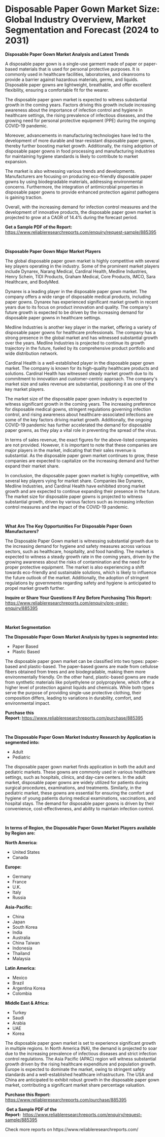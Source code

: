 <p><h1>Disposable Paper Gown Market Size: Global Industry Overview, Market Segmentation and Forecast (2024 to 2031)</h1></p><p><strong>Disposable Paper Gown Market Analysis and Latest Trends</strong></p>
<p><p>A disposable paper gown is a single-use garment made of paper or paper-based materials that is used for personal protective purposes. It is commonly used in healthcare facilities, laboratories, and cleanrooms to provide a barrier against hazardous materials, germs, and liquids. Disposable paper gowns are lightweight, breathable, and offer excellent flexibility, ensuring a comfortable fit for the wearer.</p><p>The disposable paper gown market is expected to witness substantial growth in the coming years. Factors driving this growth include increasing awareness about the importance of infection control and hygiene in healthcare settings, the rising prevalence of infectious diseases, and the growing need for personal protective equipment (PPE) during the ongoing COVID-19 pandemic.</p><p>Moreover, advancements in manufacturing technologies have led to the development of more durable and tear-resistant disposable paper gowns, thereby further boosting market growth. Additionally, the rising adoption of disposable paper gowns in food processing and manufacturing industries for maintaining hygiene standards is likely to contribute to market expansion.</p><p>The market is also witnessing various trends and developments. Manufacturers are focusing on producing eco-friendly disposable paper gowns by using biodegradable materials, addressing environmental concerns. Furthermore, the integration of antimicrobial properties in disposable paper gowns to provide enhanced protection against pathogens is gaining traction.</p><p>Overall, with the increasing demand for infection control measures and the development of innovative products, the disposable paper gown market is projected to grow at a CAGR of 14.4% during the forecast period.</p></p>
<p><strong>Get a Sample PDF of the Report:&nbsp;</strong> <a href="https://www.reliableresearchreports.com/enquiry/request-sample/885395">https://www.reliableresearchreports.com/enquiry/request-sample/885395</a></p>
<p>&nbsp;</p>
<p><strong>Disposable Paper Gown Major Market Players</strong></p>
<p><p>The global disposable paper gown market is highly competitive with several key players operating in the industry. Some of the prominent market players include Dynarex, Narang Medical, Cardinal Health, Medline Industries, Henry Schein, TIDI Products, Graham Medical, Core Products, IMCO, Sara Healthcare, and BodyMed.</p><p>Dynarex is a leading player in the disposable paper gown market. The company offers a wide range of disposable medical products, including paper gowns. Dynarex has experienced significant market growth in recent years due to its focus on product innovation and quality. The company's future growth is expected to be driven by the increasing demand for disposable paper gowns in healthcare settings.</p><p>Medline Industries is another key player in the market, offering a variety of disposable paper gowns for healthcare professionals. The company has a strong presence in the global market and has witnessed substantial growth over the years. Medline Industries is projected to continue its growth trajectory in the future, fueled by its comprehensive product portfolio and wide distribution network.</p><p>Cardinal Health is a well-established player in the disposable paper gown market. The company is known for its high-quality healthcare products and solutions. Cardinal Health has witnessed steady market growth due to its commitment to innovation and customer-centric approach. The company's market size and sales revenue are substantial, positioning it as one of the key market players.</p><p>The market size of the disposable paper gown industry is expected to witness significant growth in the coming years. The increasing preference for disposable medical gowns, stringent regulations governing infection control, and rising awareness about healthcare-associated infections are some of the key factors driving market growth. Additionally, the ongoing COVID-19 pandemic has further accelerated the demand for disposable paper gowns, as they play a vital role in preventing the spread of the virus.</p><p>In terms of sales revenue, the exact figures for the above-listed companies are not provided. However, it is important to note that these companies are major players in the market, indicating that their sales revenue is substantial. As the disposable paper gown market continues to grow, these companies are expected to capitalize on the increasing demand and further expand their market share.</p><p>In conclusion, the disposable paper gown market is highly competitive, with several key players vying for market share. Companies like Dynarex, Medline Industries, and Cardinal Health have exhibited strong market growth and are expected to continue expanding their presence in the future. The market size for disposable paper gowns is projected to witness substantial growth, driven by various factors such as increasing infection control measures and the impact of the COVID-19 pandemic.</p></p>
<p>&nbsp;</p>
<p><strong>What Are The Key Opportunities For Disposable Paper Gown Manufacturers?</strong></p>
<p><p>The Disposable Paper Gown market is witnessing substantial growth due to the increasing demand for hygiene and safety measures across various sectors, such as healthcare, hospitality, and food handling. The market is expected to witness a steady growth rate in the coming years, driven by the growing awareness about the risks of contamination and the need for proper protective equipment. The market is also experiencing a shift towards eco-friendly and sustainable solutions, which is likely to influence the future outlook of the market. Additionally, the adoption of stringent regulations by governments regarding safety and hygiene is anticipated to propel market growth further.</p></p>
<p><strong>Inquire or Share Your Questions If Any Before Purchasing This Report:</strong> <a href="https://www.reliableresearchreports.com/enquiry/pre-order-enquiry/885395">https://www.reliableresearchreports.com/enquiry/pre-order-enquiry/885395</a></p>
<p>&nbsp;</p>
<p><strong>Market Segmentation</strong></p>
<p><strong>The Disposable Paper Gown Market Analysis by types is segmented into:</strong></p>
<p><ul><li>Paper Based</li><li>Plastic Based</li></ul></p>
<p><p>The disposable paper gown market can be classified into two types: paper-based and plastic-based. The paper-based gowns are made from cellulose fibers obtained from trees and are biodegradable, making them more environmentally friendly. On the other hand, plastic-based gowns are made from synthetic materials like polyethylene or polypropylene, which offer a higher level of protection against liquids and chemicals. While both types serve the purpose of providing single-use protective clothing, their composition differs, leading to variations in durability, comfort, and environmental impact.</p></p>
<p><strong>Purchase this Report:&nbsp;</strong><a href="https://www.reliableresearchreports.com/purchase/885395">https://www.reliableresearchreports.com/purchase/885395</a></p>
<p>&nbsp;</p>
<p><strong>The Disposable Paper Gown Market Industry Research by Application is segmented into:</strong></p>
<p><ul><li>Adult</li><li>Pediatric</li></ul></p>
<p><p>The disposable paper gown market finds application in both the adult and pediatric markets. These gowns are commonly used in various healthcare settings, such as hospitals, clinics, and day-care centers. In the adult market, disposable paper gowns are widely utilized for patients during surgical procedures, examinations, and treatments. Similarly, in the pediatric market, these gowns are essential for ensuring the comfort and hygiene of young patients during medical examinations, vaccinations, and hospital stays. The demand for disposable paper gowns is driven by their convenience, cost-effectiveness, and ability to maintain infection control.</p></p>
<p>&nbsp;</p>
<p><strong>In terms of Region, the Disposable Paper Gown Market Players available by Region are:</strong></p>
<p>
    <p> <strong> North America: </strong>
        <ul>
            <li>United States</li>
            <li>Canada</li>
        </ul>
        </p> 
    <p> <strong> Europe: </strong>
        <ul>
            <li>Germany</li>
            <li>France</li>
            <li>U.K.</li>
            <li>Italy</li>
            <li>Russia</li>
        </ul>
        </p> 
    <p> <strong> Asia-Pacific: </strong>
        <ul>
            <li>China</li>
            <li>Japan</li>
            <li>South Korea</li>
            <li>India</li>
            <li>Australia</li>
            <li>China Taiwan</li>
            <li>Indonesia</li>
            <li>Thailand</li>
            <li>Malaysia</li>
        </ul>
        </p> 
    <p> <strong> Latin America: </strong>
        <ul>
            <li>Mexico</li>
            <li>Brazil</li>
            <li>Argentina Korea</li>
            <li>Colombia</li>
        </ul>
        </p> 
    <p> <strong> Middle East & Africa: </strong>
        <ul>
            <li>Turkey</li>
            <li>Saudi</li>
            <li>Arabia</li>
            <li>UAE</li>
            <li>Korea</li>
        </ul>
    </p>
    </p>
<p><p>The disposable paper gown market is set to experience significant growth in multiple regions. In North America (NA), the demand is projected to soar due to the increasing prevalence of infectious diseases and strict infection control regulations. The Asia Pacific (APAC) region will witness substantial growth driven by the rising healthcare expenditure and population growth. Europe is expected to dominate the market, owing to stringent safety standards and a well-established healthcare infrastructure. The USA and China are anticipated to exhibit robust growth in the disposable paper gown market, contributing a significant market share percentage valuation.</p></p>
<p><strong>Purchase this Report: </strong><a href="https://www.reliableresearchreports.com/purchase/885395">https://www.reliableresearchreports.com/purchase/885395</a></p>
<p>&nbsp;<strong>Get a Sample PDF of the Report:&nbsp;&nbsp;</strong><a href="https://www.reliableresearchreports.com/enquiry/request-sample/885395">https://www.reliableresearchreports.com/enquiry/request-sample/885395</a></p>
<p><strong></strong></p>
<p>Check more reports on https://www.reliableresearchreports.com/</p>